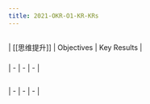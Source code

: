 ```yaml
---
title: 2021-OKR-O1-KR-KRs
---
```


##
| [[思维提升]] | Objectives | Key Results |
### 
| - | - | - |
###
##
| - | - | - |
##
##
